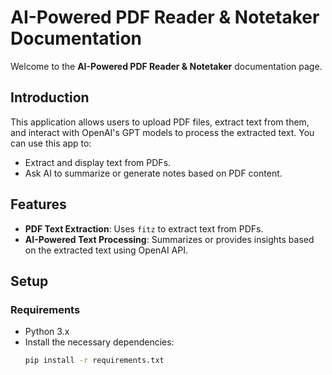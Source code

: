 # AI-Powered PDF Reader & Notetaker Documentation

Welcome to the **AI-Powered PDF Reader & Notetaker** documentation page.

## Introduction

This application allows users to upload PDF files, extract text from them, and interact with OpenAI's GPT models to process the extracted text. You can use this app to:

- Extract and display text from PDFs.
- Ask AI to summarize or generate notes based on PDF content.

## Features

- **PDF Text Extraction**: Uses `fitz` to extract text from PDFs.
- **AI-Powered Text Processing**: Summarizes or provides insights based on the extracted text using OpenAI API.

## Setup

### Requirements

- Python 3.x
- Install the necessary dependencies:
  ```bash
  pip install -r requirements.txt
